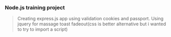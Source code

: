 ### Node.js training project
>Creating express.js app
>using validation cookies and passport.
>Using jquery for massage toast fadeout(css is better alternative but i wanted to try to import a script)
